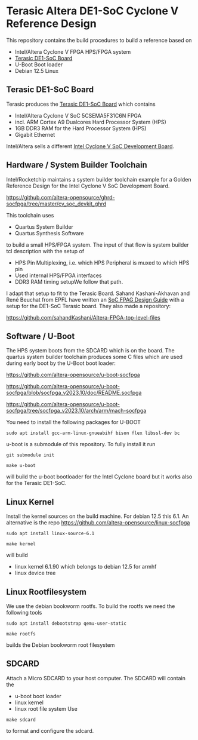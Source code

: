 # Terasic Altera DE1-SoC Cyclone V Reference Design

This repository contains the build procedures to build a reference based on

  * Intel/Altera Cyclone V FPGA HPS/FPGA system
  * [Terasic DE1-SoC Board](http://de1-soc.terasic.com.tw)
  * U-Boot Boot loader
  * Debian 12.5 Linux

## Terasic DE1-SoC Board

Terasic produces the [Terasic DE1-SoC Board](http://de1-soc.terasic.com.tw) which contains

  * Intel/Altera Cyclone V SoC 5CSEMA5F31C6N FPGA
  * incl. ARM Cortex A9 Dualcores Hard Processor System (HPS)
  * 1GB DDR3 RAM for the Hard Processor System (HPS)
  * Gigabit Ethernet

Intel/Altera sells a different [Intel Cyclone V SoC Development Board](https://www.intel.com/content/www/us/en/products/details/fpga/development-kits/cyclone/v-sx.html). 

## Hardware / System Builder Toolchain

Intel/Rocketchip maintains a system builder toolchain example for a Golden Reference Design for the Intel Cyclone V SoC Development Board.

https://github.com/altera-opensource/ghrd-socfpga/tree/master/cv_soc_devkit_ghrd

This toolchain uses

  * Quartus System Builder
  * Quartus Synthesis Software

to build a small HPS/FPGA system. The input of that flow is system builder tcl description with the setup of 

  * HPS Pin Multiplexing, i.e. which HPS Peripheral is muxed to which HPS pin
  * Used internal HPS/FPGA interfaces
  * DDR3 RAM timing setupWe follow that path.

I adapt that setup to fit to the Terasic Board. Sahand Kashani-Akhavan and René Beuchat from EPFL have written an [SoC FPAG Design Guide](https://people.ece.cornell.edu/land/courses/ece5760/DE1_SOC/SoC-FPGA%20Design%20Guide_EPFL.pdf) with a setup for the DE1-SoC Terasic board. They also made a repository:

 https://github.com/sahandKashani/Altera-FPGA-top-level-files

## Software / U-Boot

The HPS system boots from the SDCARD which is on the board. The quartus system builder toolchain produces some C files which are used during early boot by the U-Boot boot loader:

https://github.com/altera-opensource/u-boot-socfpga

https://github.com/altera-opensource/u-boot-socfpga/blob/socfpga_v2023.10/doc/README.socfpga

https://github.com/altera-opensource/u-boot-socfpga/tree/socfpga_v2023.10/arch/arm/mach-socfpga

You need to install the following packages for U-BOOT

```
sudo apt install gcc-arm-linux-gnueabihf bison flex libssl-dev bc
```

u-boot is a submodule of this repository. To fully install it run

```
git submodule init
```

```
make u-boot
```

will build the u-boot bootloader for the Intel Cyclone board but it works also for the
Terasic DE1-SoC.

## Linux Kernel


Install the kernel sources on the build machine. For debian 12.5 this 6.1. An
alternative is the repo https://github.com/altera-opensource/linux-socfpga

```
sudo apt install linux-source-6.1
```

```
make kernel
```

will build
  * linux kernel 6.1.90 which belongs to debian 12.5 for armhf
  * linux device tree

## Linux Rootfilesystem

We use the debian bookworm rootfs. To build the rootfs we need the
following tools

```
sudo apt install debootstrap qemu-user-static
```

```
make rootfs
```

builds the Debian bookworm root filesystem

## SDCARD

Attach a Micro SDCARD to your host computer. The SDCARD will contain the
  * u-boot boot loader
  * linux kernel
  * linux root file system
Use

```
make sdcard
```

to format and configure the sdcard.

